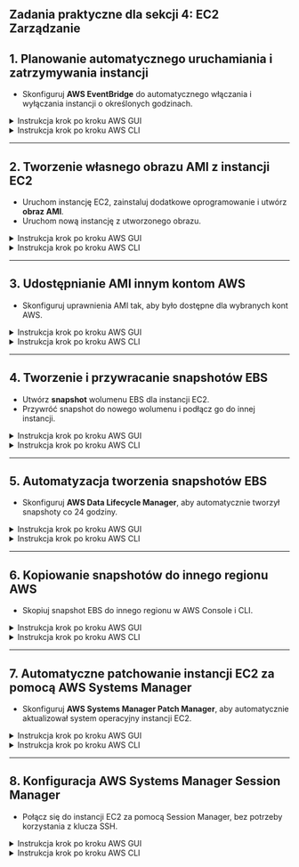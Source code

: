 ## **Zadania praktyczne dla sekcji 4: EC2 Zarządzanie** 

## **1. Planowanie automatycznego uruchamiania i zatrzymywania instancji**  
- Skonfiguruj **AWS EventBridge** do automatycznego włączania i wyłączania instancji o określonych godzinach.

<details>
    <summary>Instrukcja krok po kroku AWS GUI</summary>

**1. Tworzenie reguły EventBridge do automatycznego uruchamiania instancji**  
1. Przejdź do **AWS Management Console** → **EventBridge**.  
2. Kliknij **Rules** → **Create rule**.  
3. Wpisz **Rule name**: `StartEC2Instances`.  
4. W sekcji **Event source** wybierz **Schedule**.  
5. Wybierz **Cron expression** i ustaw harmonogram:  
   - Przykład: `0 7 * * ? *` → codziennie o **07:00 UTC**.  
6. W sekcji **Target** kliknij **EC2**.  
7. Wybierz **Action** → **StartInstances**.  
8. Wybierz instancję EC2 do uruchomienia.  
9. Kliknij **Create rule**.  

📌 **Instancja EC2 będzie automatycznie uruchamiana o 07:00 UTC!** 🎉  

---

**2. Tworzenie reguły EventBridge do automatycznego zatrzymywania instancji**  
1. Wróć do **AWS EventBridge** → **Rules** → **Create rule**.  
2. Wpisz **Rule name**: `StopEC2Instances`.  
3. W sekcji **Event source** wybierz **Schedule**.  
4. Wybierz **Cron expression** i ustaw harmonogram:  
   - Przykład: `0 19 * * ? *` → codziennie o **19:00 UTC**.  
5. W sekcji **Target** kliknij **EC2**.  
6. Wybierz **Action** → **StopInstances**.  
7. Wybierz instancję EC2 do zatrzymania.  
8. Kliknij **Create rule**.  

📌 **Instancja EC2 będzie automatycznie zatrzymywana o 19:00 UTC!** 🎉  
</details>

<details>
    <summary>Instrukcja krok po kroku AWS CLI</summary>

**1. Tworzenie reguły EventBridge do uruchamiania instancji**  
```sh
aws events put-rule \
    --name "StartEC2Instances" \
    --schedule-expression "cron(0 7 * * ? *)"
```
📌 **Reguła uruchomi się codziennie o 07:00 UTC.**  

Dodanie instancji EC2 jako celu reguły:  
```sh
aws events put-targets \
    --rule "StartEC2Instances" \
    --targets "Id"="1","Arn"="arn:aws:ec2:us-east-1:123456789012:instance/i-0123456789abcdef0"
```

Przyznanie EventBridge uprawnień do uruchamiania instancji:  
```sh
aws iam put-role-policy \
    --role-name "AWSServiceRoleForEC2ScheduledEvents" \
    --policy-name "StartEC2Policy" \
    --policy-document '{
        "Version": "2012-10-17",
        "Statement": [
            {
                "Effect": "Allow",
                "Action": "ec2:StartInstances",
                "Resource": "arn:aws:ec2:us-east-1:123456789012:instance/i-0123456789abcdef0"
            }
        ]
    }'
```

---

**2. Tworzenie reguły EventBridge do zatrzymywania instancji**  
```sh
aws events put-rule \
    --name "StopEC2Instances" \
    --schedule-expression "cron(0 19 * * ? *)"
```
📌 **Reguła zatrzyma instancję codziennie o 19:00 UTC.**  

Dodanie instancji EC2 jako celu reguły:  
```sh
aws events put-targets \
    --rule "StopEC2Instances" \
    --targets "Id"="1","Arn"="arn:aws:ec2:us-east-1:123456789012:instance/i-0123456789abcdef0"
```

Przyznanie EventBridge uprawnień do zatrzymywania instancji:  
```sh
aws iam put-role-policy \
    --role-name "AWSServiceRoleForEC2ScheduledEvents" \
    --policy-name "StopEC2Policy" \
    --policy-document '{
        "Version": "2012-10-17",
        "Statement": [
            {
                "Effect": "Allow",
                "Action": "ec2:StopInstances",
                "Resource": "arn:aws:ec2:us-east-1:123456789012:instance/i-0123456789abcdef0"
            }
        ]
    }'
```
</details>

---

## **2. Tworzenie własnego obrazu AMI z instancji EC2**  
- Uruchom instancję EC2, zainstaluj dodatkowe oprogramowanie i utwórz **obraz AMI**.  
- Uruchom nową instancję z utworzonego obrazu.  

<details>
    <summary>Instrukcja krok po kroku AWS GUI</summary>

**1. Przygotowanie instancji EC2 przed utworzeniem AMI**  
1. Przejdź do **AWS Management Console** → **EC2**.  
2. Wybierz instancję, którą chcesz sklonować do obrazu AMI.  
3. (Opcjonalnie) Jeśli chcesz uwzględnić najnowsze zmiany, uruchom w terminalu:  
   ```sh
   sudo yum update -y  # Dla Amazon Linux / RHEL
   sudo apt update -y  # Dla Ubuntu / Debian
   ```
4. (Opcjonalnie) Uruchom ponownie instancję, aby zastosować zmiany:  
   ```sh
   sudo reboot
   ```

---

**2. Tworzenie obrazu AMI**  
1. Przejdź do **AWS EC2** → **Instances**.  
2. Wybierz instancję, którą chcesz sklonować.  
3. Kliknij **Actions** → **Image and templates** → **Create Image**.  
4. Wpisz **Image name**, np. `MyCustomAMI`.  
5. (Opcjonalnie) Dodaj opis obrazu.  
6. Wybierz **No reboot**, jeśli nie chcesz restartować instancji.  
7. Kliknij **Create Image**.  

📌 **AWS rozpocznie tworzenie obrazu AMI. Proces ten może potrwać kilka minut.**  

---

**3. Sprawdzenie gotowego obrazu AMI**  
1. Przejdź do **AWS EC2** → **Images** → **AMIs**.  
2. Znajdź utworzony obraz `MyCustomAMI`.  
3. Po zakończeniu procesu status zmieni się na **Available**.  

📌 **Teraz możesz użyć AMI do tworzenia nowych instancji EC2!** 🎉  

</details>

<details>
    <summary>Instrukcja krok po kroku AWS CLI</summary>

**1. Pobranie ID instancji EC2**  
```sh
aws ec2 describe-instances --query "Reservations[*].Instances[*].InstanceId" --output text
```
Załóżmy, że ID instancji to `i-0123456789abcdef0`.

---

**2. Tworzenie obrazu AMI z instancji EC2**  
```sh
aws ec2 create-image \
    --instance-id i-0123456789abcdef0 \
    --name "MyCustomAMI" \
    --description "Custom AMI created from instance i-0123456789abcdef0" \
    --no-reboot
```
📌 **Dodaj `--no-reboot`, jeśli nie chcesz restartować instancji podczas tworzenia obrazu.**  

---

**3. Sprawdzenie statusu obrazu AMI**  
```sh
aws ec2 describe-images --owners self --query "Images[*].[ImageId,State,Name]" --output table
```
📌 **Kiedy `State` zmieni się na `available`, AMI jest gotowe do użycia!** 🎉  

---

**4. Tworzenie nowej instancji EC2 z obrazu AMI**  
Po utworzeniu AMI możesz z niego uruchomić nową instancję:  
```sh
aws ec2 run-instances \
    --image-id ami-0123456789abcdef0 \
    --count 1 \
    --instance-type t2.micro \
    --key-name my-key \
    --security-groups my-security-group
```
📌 **Podmień `ami-0123456789abcdef0` na ID swojego AMI.**  

</details>

---

## **3. Udostępnianie AMI innym kontom AWS**  
- Skonfiguruj uprawnienia AMI tak, aby było dostępne dla wybranych kont AWS.  

<details>
    <summary>Instrukcja krok po kroku AWS GUI</summary>

**1. Znalezienie utworzonego obrazu AMI**  
1. Przejdź do **AWS Management Console** → **EC2**.  
2. W lewym menu kliknij **AMIs** (Images).  
3. Znajdź obraz AMI, który chcesz udostępnić.  
4. Zaznacz obraz i kliknij **Actions** → **Modify Image Permissions**.  

---

**2. Udostępnienie AMI innemu kontu AWS**  
1. W sekcji **Image Permissions** wybierz **Private**.  
2. W polu **Account ID** wpisz identyfikator konta AWS, któremu chcesz udostępnić obraz.  
3. Kliknij **Add Permission**.  
4. Kliknij **Save Changes**.  

📌 **Teraz AMI jest dostępne dla innego konta AWS!** 🎉  

---

**3. Udostępnienie powiązanych snapshotów (jeśli AMI korzysta z EBS)**  
Jeśli obraz AMI używa wolumenów **EBS**, musisz również udostępnić powiązany snapshot:  
1. Przejdź do **AWS EC2** → **Snapshots**.  
2. Znajdź snapshot powiązany z AMI.  
3. Kliknij **Modify Permissions**.  
4. Dodaj identyfikator konta AWS i kliknij **Save Changes**.  

📌 **Teraz inne konto może korzystać zarówno z AMI, jak i z jego snapshotu!**  

</details>

<details>
    <summary>Instrukcja krok po kroku AWS CLI</summary>

**1. Pobranie listy dostępnych AMI**  
```sh
aws ec2 describe-images --owners self --query "Images[*].[ImageId,Name]" --output table
```
Załóżmy, że AMI ma ID: `ami-0123456789abcdef0`.

---

**2. Udostępnienie AMI innemu kontu AWS**  
```sh
aws ec2 modify-image-attribute \
    --image-id ami-0123456789abcdef0 \
    --launch-permission "Add=[{UserId='111122223333'}]"
```
📌 **Zmień `111122223333` na ID konta, któremu chcesz udostępnić obraz.**  

---

**3. Udostępnienie powiązanego snapshotu (jeśli AMI używa EBS)**  
📌 Najpierw znajdź snapshot powiązany z AMI:  
```sh
aws ec2 describe-images --image-ids ami-0123456789abcdef0 \
    --query "Images[*].BlockDeviceMappings[*].Ebs.SnapshotId"
```
Załóżmy, że snapshot ma ID: `snap-0123456789abcdef0`.

📌 Udostępnij snapshot innemu kontu AWS:  
```sh
aws ec2 modify-snapshot-attribute \
    --snapshot-id snap-0123456789abcdef0 \
    --attribute createVolumePermission \
    --operation-type add \
    --user-ids 111122223333
```

📌 **Teraz inne konto może używać AMI oraz jego snapshotu!** 🎉  

---

**4. Sprawdzenie, czy AMI zostało poprawnie udostępnione**  
```sh
aws ec2 describe-image-attribute \
    --image-id ami-0123456789abcdef0 \
    --attribute launchPermission
```
📌 **Powinieneś zobaczyć ID konta, któremu udostępniono AMI.**  

</details>

---

## **4. Tworzenie i przywracanie snapshotów EBS**  
- Utwórz **snapshot** wolumenu EBS dla instancji EC2.  
- Przywróć snapshot do nowego wolumenu i podłącz go do innej instancji.  

<details>
    <summary>Instrukcja krok po kroku AWS GUI</summary>

**1. Tworzenie snapshotu EBS**  
1. Przejdź do **AWS Management Console** → **EC2**.  
2. W lewym menu kliknij **Volumes**.  
3. Wybierz wolumen powiązany z Twoją instancją EC2.  
4. Kliknij **Actions** → **Create snapshot**.  
5. Wpisz **Description**, np. `Backup for EC2 Instance`.  
6. Kliknij **Create snapshot**.  

📌 **AWS rozpocznie tworzenie snapshotu, co może potrwać kilka minut.** 🎉  

---

**2. Sprawdzenie statusu snapshotu**  
1. Przejdź do **AWS EC2** → **Snapshots**.  
2. Znajdź utworzony snapshot – status powinien zmienić się na **Completed**.  

---

**3. Tworzenie nowego wolumenu EBS z istniejącego snapshotu**  
1. Przejdź do **AWS EC2** → **Snapshots**.  
2. Zaznacz snapshot i kliknij **Actions** → **Create Volume**.  
3. Wybierz ten sam **region** co instancja EC2.  
4. Wybierz **typ wolumenu** (np. **gp3** dla SSD).  
5. Kliknij **Create Volume**.  

📌 **Wolumen EBS został utworzony na podstawie snapshotu!** 🎉  

---

**4. Podłączenie nowego wolumenu do instancji EC2**  
1. Przejdź do **AWS EC2** → **Volumes**.  
2. Zaznacz nowy wolumen i kliknij **Actions** → **Attach Volume**.  
3. Wybierz instancję EC2 i nazwę urządzenia (np. `/dev/sdf`).  
4. Kliknij **Attach**.  

📌 **Teraz instancja EC2 ma dostęp do nowego wolumenu!**  

</details>

<details>
    <summary>Instrukcja krok po kroku AWS CLI</summary>

**1. Tworzenie snapshotu EBS**  
📌 Pobierz **ID wolumenu**, który chcesz zbackupować:  
```sh
aws ec2 describe-volumes --query "Volumes[*].[VolumeId,Size,State]" --output table
```
Załóżmy, że wolumen ma ID: `vol-0123456789abcdef0`.  

📌 Utwórz snapshot:  
```sh
aws ec2 create-snapshot --volume-id vol-0123456789abcdef0 --description "Backup for EC2 Instance"
```

---

**2. Sprawdzenie statusu snapshotu**  
```sh
aws ec2 describe-snapshots --query "Snapshots[*].[SnapshotId,State,StartTime]" --output table
```
📌 **Gdy `State` zmieni się na `completed`, snapshot jest gotowy.**  

---

**3. Tworzenie nowego wolumenu EBS ze snapshotu**  
📌 Pobierz **ID snapshotu**:  
```sh
aws ec2 describe-snapshots --query "Snapshots[*].[SnapshotId]" --output text
```
Załóżmy, że snapshot ma ID: `snap-0123456789abcdef0`.  

📌 Utwórz nowy wolumen w tym samym regionie:  
```sh
aws ec2 create-volume --snapshot-id snap-0123456789abcdef0 --availability-zone us-east-1a --volume-type gp3
```
📌 **Zmień `us-east-1a` na strefę, w której działa Twoja instancja.**  

---

**4. Podłączenie wolumenu do instancji EC2**  
📌 Pobierz **ID instancji EC2**, do której chcesz podłączyć nowy wolumen:  
```sh
aws ec2 describe-instances --query "Reservations[*].Instances[*].InstanceId" --output text
```
Załóżmy, że instancja ma ID: `i-0123456789abcdef0`.  

📌 Podłącz nowy wolumen do instancji EC2:  
```sh
aws ec2 attach-volume --volume-id vol-0123456789abcdef0 --instance-id i-0123456789abcdef0 --device /dev/sdf
```

📌 **Instancja EC2 ma teraz dostęp do nowego wolumenu EBS opartego na snapshotcie!** 🎉  

</details>

---

## **5. Automatyzacja tworzenia snapshotów EBS**  
- Skonfiguruj **AWS Data Lifecycle Manager**, aby automatycznie tworzył snapshoty co 24 godziny.  

<details>
    <summary>Instrukcja krok po kroku AWS GUI</summary>

**1. Tworzenie polityki automatycznego tworzenia snapshotów**  
1. Przejdź do **AWS Management Console** → **EC2**.  
2. W lewym menu wybierz **Lifecycle Manager** (w sekcji Elastic Block Store).  
3. Kliknij **Create lifecycle policy**.  
4. Wybierz **Policy type**: **EBS Snapshot Policy**.  
5. Kliknij **Next**.  

---

**2. Konfiguracja reguł tworzenia snapshotów**  
1. **Target resources**:  
   - Wybierz **Instance or Volume tags** i dodaj tag, np.  
     - **Key**: `Backup`  
     - **Value**: `Daily`  
   - Snapshoty będą tworzone dla wolumenów EBS z tym tagiem.  
2. **Schedule**:  
   - Wpisz **Policy Name**: `Daily-EBS-Snapshots`.  
   - Wybierz **Frequency**: `Every 24 hours`.  
   - Wybierz **Start Time**: np. `02:00 UTC`.  
   - Określ liczbę snapshotów do zachowania, np. **7** (stare snapshoty będą automatycznie usuwane).  
3. **IAM Permissions**:  
   - System automatycznie przypisze wymagane uprawnienia.  
4. Kliknij **Create Policy**.  

📌 **Teraz AWS DLM będzie automatycznie tworzył snapshoty EBS co 24 godziny!** 🎉  

</details>

<details>
    <summary>Instrukcja krok po kroku AWS CLI</summary>

**1. Tworzenie polityki Data Lifecycle Manager (DLM)**  
```sh
aws dlm create-lifecycle-policy \
    --execution-role-arn arn:aws:iam::123456789012:role/AWSDataLifecycleManagerDefaultRole \
    --description "Daily snapshot policy for EBS volumes" \
    --state ENABLED \
    --policy-details '{
        "ResourceTypes": ["VOLUME"],
        "TargetTags": [{"Key": "Backup", "Value": "Daily"}],
        "Schedules": [{
            "Name": "Daily EBS Snapshots",
            "TagsToAdd": [{"Key": "SnapshotType", "Value": "Automated"}],
            "CreateRule": {"Interval": 24, "IntervalUnit": "HOURS", "Times": ["02:00"]},
            "RetainRule": {"Count": 7}
        }]
    }'
```
📌 **Zmień `123456789012` na swój numer konta AWS.**  

---

**2. Sprawdzenie statusu polityki**  
```sh
aws dlm get-lifecycle-policies
```
📌 **Wynik powinien pokazać politykę z `State: ENABLED`.**  

---

**3. Dodanie tagu do wolumenu EBS, aby polityka działała**  
📌 Pobierz **ID wolumenu**, który chcesz objąć polityką:  
```sh
aws ec2 describe-volumes --query "Volumes[*].[VolumeId]" --output text
```
Załóżmy, że wolumen ma ID: `vol-0123456789abcdef0`.  

📌 Dodaj tag `Backup: Daily`:  
```sh
aws ec2 create-tags --resources vol-0123456789abcdef0 --tags Key=Backup,Value=Daily
```

📌 **Teraz AWS DLM automatycznie tworzy snapshoty dla wolumenów oznaczonych tagiem `Backup: Daily`.** 🎉  

---

**4. Sprawdzenie utworzonych snapshotów**  
```sh
aws ec2 describe-snapshots --owner-id 123456789012 --query "Snapshots[*].[SnapshotId,StartTime]" --output table
```
📌 **Jeśli snapshoty są tworzone zgodnie z harmonogramem, polityka działa poprawnie!**  

</details>

---

## **6. Kopiowanie snapshotów do innego regionu AWS**  
- Skopiuj snapshot EBS do innego regionu w AWS Console i CLI.  

<details>
    <summary>Instrukcja krok po kroku AWS GUI</summary>

**1. Znalezienie snapshotu do skopiowania**
1. Przejdź do **AWS Management Console** → **EC2**.  
2. W lewym menu kliknij **Snapshots**.  
3. Znajdź snapshot, który chcesz skopiować, i zaznacz go.  
4. Kliknij **Actions** → **Copy Snapshot**.  

---

**2. Konfiguracja kopiowania snapshotu**
1. W polu **Destination region** wybierz region docelowy (np. `us-west-2`).  
2. Wpisz **Description**, np. `Copy of snapshot for backup`.  
3. (Opcjonalnie) Wybierz **Encryption**:  
   - Jeśli snapshot był zaszyfrowany, zostanie skopiowany z tą samą konfiguracją.  
   - Jeśli snapshot nie był zaszyfrowany, możesz wybrać nowy klucz KMS.  
4. Kliknij **Copy Snapshot**.  

📌 **AWS rozpocznie kopiowanie snapshotu. Może to potrwać kilka minut, w zależności od jego rozmiaru.** 🎉  

---

**3. Sprawdzenie skopiowanego snapshotu**
1. Zmień region w prawym górnym rogu na region docelowy (`us-west-2`).  
2. Przejdź do **EC2** → **Snapshots**.  
3. Znajdź nowo skopiowany snapshot – powinien mieć status **completed**.  

📌 **Snapshot został pomyślnie skopiowany do nowego regionu!** 🎉  

</details>

<details>
    <summary>Instrukcja krok po kroku AWS CLI</summary>

**1. Pobranie listy snapshotów w regionie źródłowym**  
```sh
aws ec2 describe-snapshots --owner-id 123456789012 --region us-east-1 \
    --query "Snapshots[*].[SnapshotId,StartTime]" --output table
```
📌 **Zmień `123456789012` na swój numer konta AWS.**  

Załóżmy, że snapshot do skopiowania ma ID: `snap-0123456789abcdef0`.

---

**2. Kopiowanie snapshotu do nowego regionu**  
```sh
aws ec2 copy-snapshot \
    --source-region us-east-1 \
    --source-snapshot-id snap-0123456789abcdef0 \
    --destination-region us-west-2 \
    --description "Backup copy of snapshot snap-0123456789abcdef0"
```
📌 **Zmień `us-east-1` i `us-west-2` na odpowiednie regiony.**  

---

**3. Sprawdzenie statusu kopiowanego snapshotu**  
```sh
aws ec2 describe-snapshots --owner-id 123456789012 --region us-west-2 \
    --query "Snapshots[*].[SnapshotId,State,StartTime]" --output table
```
📌 **Gdy `State` zmieni się na `completed`, snapshot jest gotowy do użycia w nowym regionie!** 🎉  

---

**4. Tworzenie wolumenu EBS z nowego snapshotu w regionie docelowym**  
```sh
aws ec2 create-volume \
    --snapshot-id snap-0123456789abcdef0 \
    --availability-zone us-west-2a \
    --volume-type gp3 \
    --region us-west-2
```
📌 **Zmień `snap-0123456789abcdef0` na ID skopiowanego snapshotu i `us-west-2a` na odpowiednią strefę dostępności.**  
</details>

---

## **7. Automatyczne patchowanie instancji EC2 za pomocą AWS Systems Manager**  
- Skonfiguruj **AWS Systems Manager Patch Manager**, aby automatycznie aktualizował system operacyjny instancji EC2.  

<details>
    <summary>Instrukcja krok po kroku AWS GUI</summary>

**1. Konfiguracja AWS Systems Manager na instancji EC2**
1. Przejdź do **AWS Management Console** → **EC2**.  
2. Wybierz instancję EC2 i przejdź do zakładki **Permissions**.  
3. Upewnij się, że instancja ma rolę IAM z polityką **AmazonSSMManagedInstanceCore**:  
   - Jeśli nie ma, utwórz nową rolę IAM dla EC2 i dodaj ją do instancji.  

---

**2. Tworzenie polityki aktualizacji w AWS Systems Manager**
1. Przejdź do **AWS Systems Manager** → **Patch Manager**.  
2. Kliknij **Configure patch policies**.  
3. Wybierz opcję **Create patch policy**.  
4. W sekcji **Targets** wybierz instancje do aktualizacji (np. wszystkie z określonym tagiem).  
5. Wybierz **Operating System**:  
   - **Amazon Linux 2**, **Ubuntu**, **Windows**, itp.  
6. W sekcji **Patch classification** wybierz:  
   - `Security updates` (dla bezpieczeństwa)  
   - `Critical updates` (dla ważnych poprawek)  
7. Wybierz harmonogram (np. co tydzień, w soboty o 02:00 UTC).  
8. Kliknij **Create**.  

📌 **AWS Systems Manager będzie teraz automatycznie aktualizować instancje EC2!** 🎉  

</details>

<details>
    <summary>Instrukcja krok po kroku AWS CLI</summary>

**1. Dodanie roli IAM do instancji EC2**
📌 Sprawdź, czy instancja EC2 ma odpowiednią rolę:  
```sh
aws ec2 describe-instances \
    --query "Reservations[*].Instances[*].[InstanceId,IamInstanceProfile.Arn]" --output table
```
📌 Jeśli brak roli IAM, utwórz ją:  
```sh
aws iam create-role --role-name SSM-EC2-Role \
    --assume-role-policy-document '{
        "Version": "2012-10-17",
        "Statement": [
            {
                "Effect": "Allow",
                "Principal": { "Service": "ec2.amazonaws.com" },
                "Action": "sts:AssumeRole"
            }
        ]
    }'
```
📌 Przypisz politykę **AmazonSSMManagedInstanceCore** do roli:  
```sh
aws iam attach-role-policy \
    --role-name SSM-EC2-Role \
    --policy-arn arn:aws:iam::aws:policy/AmazonSSMManagedInstanceCore
```
📌 Przypisz rolę IAM do instancji EC2:  
```sh
aws ec2 associate-iam-instance-profile \
    --instance-id i-0123456789abcdef0 \
    --iam-instance-profile Name=SSM-EC2-Role
```

---

**2. Tworzenie polityki aktualizacji w Systems Manager**
📌 Utwórz politykę Patch Manager dla Amazon Linux 2:  
```sh
aws ssm create-patch-baseline \
    --name "SecurityUpdates" \
    --operating-system AMAZON_LINUX_2 \
    --approval-rules "PatchRules=[{PatchFilterGroup={PatchFilters=[{Key='CLASSIFICATION',Values=['Security']}]},ApproveAfterDays=0}]"
```
📌 **Zmień `AMAZON_LINUX_2` na odpowiedni system operacyjny, jeśli używasz innego.**  

---

**3. Przypisanie polityki do instancji EC2**  
📌 Pobierz **ID polityki** Patch Manager:  
```sh
aws ssm describe-patch-baselines --query "BaselineIdentities[*].[BaselineId,Name]" --output table
```
📌 Przypisz politykę do instancji:  
```sh
aws ssm register-patch-baseline-for-patch-group \
    --baseline-id pb-0123456789abcdef0 \
    --patch-group "Production"
```

---

**4. Wymuszenie aktualizacji systemu operacyjnego**
📌 Uruchom proces aktualizacji:  
```sh
aws ssm send-command \
    --document-name "AWS-RunPatchBaseline" \
    --targets "Key=tag:Environment,Values=Production" \
    --parameters "Operation=Install"
```

---

**5. Sprawdzenie statusu aktualizacji**  
📌 Monitorowanie statusu aktualizacji:  
```sh
aws ssm list-command-invocations \
    --query "CommandInvocations[*].[CommandId,InstanceId,Status]" --output table
```
📌 **Gdy `Status` zmieni się na `Success`, aktualizacja została zakończona!** 🎉  
</details>

---

## **8. Konfiguracja AWS Systems Manager Session Manager**  
- Połącz się do instancji EC2 za pomocą Session Manager, bez potrzeby korzystania z klucza SSH.  

<details>
    <summary>Instrukcja krok po kroku AWS GUI</summary>

**1. Upewnienie się, że instancja EC2 ma odpowiednią rolę IAM**  
1. Przejdź do **AWS Management Console** → **EC2**.  
2. Wybierz swoją instancję EC2 i przejdź do zakładki **Security**.  
3. Sprawdź, czy instancja ma przypisaną rolę IAM.  
4. Jeśli brak roli IAM, utwórz nową rolę:  
   - Przejdź do **AWS IAM** → **Roles** → **Create role**.  
   - Wybierz **AWS service** → **EC2**.  
   - Wyszukaj i dodaj politykę: **AmazonSSMManagedInstanceCore**.  
   - Nazwij rolę np. `SSM-Session-Manager-Role` i kliknij **Create role**.  
   - Wróć do EC2 → **Modify IAM role** i przypisz nowo utworzoną rolę do instancji.  

📌 **Teraz instancja EC2 ma uprawnienia do korzystania z Systems Manager!** 🎉  

---

**2. Włączenie AWS Systems Manager Agent na instancji**  
📌 Jeśli korzystasz z **Amazon Linux 2** lub **Ubuntu**, agent jest domyślnie zainstalowany. Sprawdź jego status:  
1. Połącz się do instancji (jeśli masz dostęp SSH).  
2. Uruchom polecenie:  
   ```sh
   sudo systemctl status amazon-ssm-agent
   ```
3. Jeśli agent nie jest uruchomiony, uruchom go:  
   ```sh
   sudo systemctl start amazon-ssm-agent
   ```
4. Jeśli nie masz zainstalowanego agenta, zainstaluj go:  
   ```sh
   sudo yum install -y amazon-ssm-agent  # Amazon Linux / RHEL
   sudo apt install -y amazon-ssm-agent  # Ubuntu / Debian
   ```

📌 **Agent SSM jest teraz gotowy do obsługi Session Managera!** 🎉  

---

**3. Połączenie z instancją EC2 przez Session Manager**  
1. Przejdź do **AWS Systems Manager** → **Session Manager**.  
2. Kliknij **Start Session**.  
3. Wybierz swoją instancję EC2 i kliknij **Start Session**.  
4. Otworzy się terminal w przeglądarce, gdzie możesz zarządzać instancją.  

📌 **Teraz możesz zarządzać instancją EC2 bez SSH!** 🎉  

</details>

<details>
    <summary>Instrukcja krok po kroku AWS CLI</summary>

**1. Sprawdzenie, czy instancja EC2 ma przypisaną rolę IAM**  
```sh
aws ec2 describe-instances \
    --query "Reservations[*].Instances[*].[InstanceId,IamInstanceProfile.Arn]" --output table
```
📌 **Jeśli instancja nie ma przypisanej roli IAM, wykonaj następne kroki, aby dodać rolę.**  

---

**2. Tworzenie roli IAM dla Session Manager**  
📌 Utwórz rolę IAM dla EC2:  
```sh
aws iam create-role --role-name SSM-Session-Manager-Role \
    --assume-role-policy-document '{
        "Version": "2012-10-17",
        "Statement": [
            {
                "Effect": "Allow",
                "Principal": { "Service": "ec2.amazonaws.com" },
                "Action": "sts:AssumeRole"
            }
        ]
    }'
```
📌 Dodaj uprawnienia **AmazonSSMManagedInstanceCore** do roli:  
```sh
aws iam attach-role-policy \
    --role-name SSM-Session-Manager-Role \
    --policy-arn arn:aws:iam::aws:policy/AmazonSSMManagedInstanceCore
```
📌 Przypisz rolę do instancji EC2:  
```sh
aws ec2 associate-iam-instance-profile \
    --instance-id i-0123456789abcdef0 \
    --iam-instance-profile Name=SSM-Session-Manager-Role
```

---

**3. Połączenie do instancji EC2 przez Session Manager w CLI**  
📌 Aby połączyć się do instancji EC2 przez AWS CLI:  
```sh
aws ssm start-session --target i-0123456789abcdef0
```
📌 **Teraz możesz zarządzać instancją bez SSH!** 🎉  

---

**4. Sprawdzenie aktywnych sesji w Session Manager**  
```sh
aws ssm describe-sessions --state Active
```

📌 **Zobaczysz listę aktywnych sesji dla swojej instancji EC2.**  

---

**5. Zakończenie sesji Session Manager**  
📌 Aby zakończyć sesję, użyj:  
```sh
aws ssm terminate-session --session-id session-0a1b2c3d4e5f6g7h8
```

📌 **Teraz sesja została zamknięta!** 🎉  

</details>
